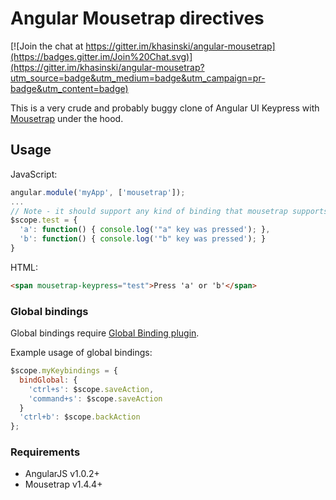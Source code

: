 # Angular Mousetrap directives 

[![Join the chat at https://gitter.im/khasinski/angular-mousetrap](https://badges.gitter.im/Join%20Chat.svg)](https://gitter.im/khasinski/angular-mousetrap?utm_source=badge&utm_medium=badge&utm_campaign=pr-badge&utm_content=badge)

This is a very crude and probably buggy clone of Angular UI Keypress with [Mousetrap](http://craig.is/killing/mice) under the hood.

## Usage

JavaScript:
```javascript
angular.module('myApp', ['mousetrap']);
...
// Note - it should support any kind of binding that mousetrap supports
$scope.test = {
  'a': function() { console.log('"a" key was pressed'); },
  'b': function() { console.log('"b" key was pressed'); }
}
```
HTML:
```html
<span mousetrap-keypress="test">Press 'a' or 'b'</span>
```

### Global bindings

Global bindings require [Global Binding plugin](https://github.com/ccampbell/mousetrap/tree/master/plugins/global-bind).

Example usage of global bindings:

```javascript
$scope.myKeybindings = {
  bindGlobal: {
    'ctrl+s': $scope.saveAction,
    'command+s': $scope.saveAction
  }
  'ctrl+b': $scope.backAction
};
```

### Requirements

* AngularJS v1.0.2+
* Mousetrap v1.4.4+
